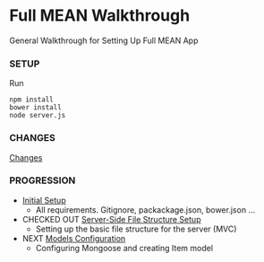 # Full MEAN Walkthrough

General Walkthrough for Setting Up Full MEAN App

### SETUP

Run
```
npm install
bower install
node server.js
```

### CHANGES

[Changes](https://github.com/mean-april-2017/full-mean/compare/master...file-structure)

### PROGRESSION

- [Initial Setup](https://github.com/mean-april-2017/full-mean/tree/master) 
    - All requirements.  Gitignore, packackage.json, bower.json ...
- CHECKED OUT [Server-Side File Structure Setup](https://github.com/mean-april-2017/full-mean/tree/file-structure)
    - Setting up the basic file structure for the server (MVC)
- NEXT [Models Configuration](https://github.com/mean-april-2017/full-mean/tree/models)
    - Configuring Mongoose and creating Item model
